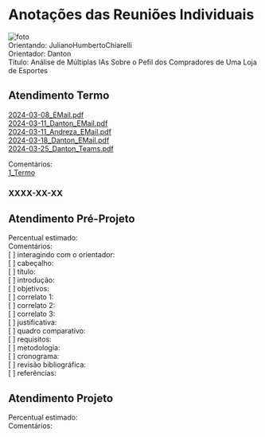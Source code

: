 # Anotações das Reuniões Individuais  

![foto](foto.png "foto")  
Orientando: JulianoHumbertoChiarelli  
Orientador: Danton  
Título: Análise de Múltiplas IAs Sobre o Pefil dos Compradores de Uma Loja de Esportes  

## Atendimento Termo  

[2024-03-08_EMail.pdf](2024-03-08_EMail.pdf)  
[2024-03-11_Danton_EMail.pdf](2024-03-11_Danton_EMail.pdf)  
[2024-03-11_Andreza_EMail.pdf](2024-03-11_Andreza_EMail.pdf)  
[2024-03-18_Danton_EMail.pdf](2024-03-18_Danton_EMail.pdf)  
[2024-03-25_Danton_Teams.pdf](2024-03-25_Danton_Teams.pdf)  

Comentários:  
[1_Termo](1_Termo.pdf "1_Termo")  

### XXXX-XX-XX

## Atendimento Pré-Projeto  

Percentual estimado:  
Comentários:  
[ ] interagindo com o orientador:  
[ ] cabeçalho:  
[ ] título:  
[ ] introdução:  
[ ] objetivos:  
[ ] correlato 1:  
[ ] correlato 2:  
[ ] correlato 3:  
[ ] justificativa:  
[ ] quadro comparativo:  
[ ] requisitos:  
[ ] metodologia:  
[ ] cronograma:  
[ ] revisão bibliográfica:  
[ ] referências:  

## Atendimento Projeto  

Percentual estimado:  
Comentários:  
